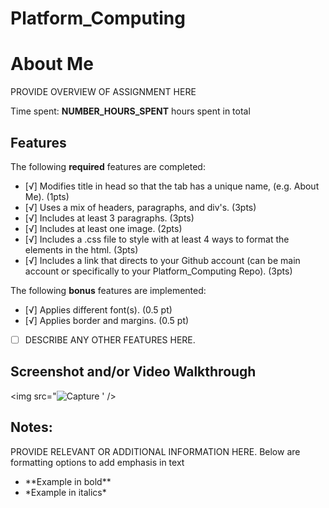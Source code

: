 # Platform_Computing
# About Me

PROVIDE OVERVIEW OF ASSIGNMENT HERE

Time spent: **NUMBER_HOURS_SPENT** hours spent in total

## Features

The following **required** features are completed:

- [√] Modifies title in head so that the tab has a unique name, (e.g. About Me). (1pts)
- [√] Uses a mix of headers, paragraphs, and div's. (3pts)
- [√] Includes at least 3 paragraphs. (3pts)
- [√] Includes at least one image. (2pts)
- [√] Includes a .css file to style with at least 4 ways to format the elements in the html. (3pts)
- [√] Includes a link that directs to your Github account (can be main account or specifically to your Platform_Computing Repo). (3pts)

The following **bonus** features are implemented:

- [√] Applies different font(s). (0.5 pt)
- [√] Applies border and margins. (0.5 pt)
- [ ] DESCRIBE ANY OTHER FEATURES HERE.

## Screenshot and/or Video Walkthrough

<img src="![Capture](https://github.com/perezsa1998/Platform_Computing/assets/160076244/e0af49c1-e062-4076-b39a-94aeb0231a1c)
' />


## Notes:
PROVIDE RELEVANT OR ADDITIONAL INFORMATION HERE. Below are formatting options to add emphasis in text
<ul>
  <li>**Example in bold**</li>
  <li>*Example in italics*</li>
</ul>
